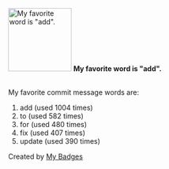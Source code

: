 <img src="https://github.com/my-badges/my-badges/blob/master/src/all-badges/favorite-word/favorite-word.png?raw=true" alt="My favorite word is &quot;add&quot;." title="My favorite word is &quot;add&quot;." width="128">
<strong>My favorite word is &quot;add&quot;.</strong>
<br><br>

My favorite commit message words are:

1. add (used 1004 times)
2. to (used 582 times)
3. for (used 480 times)
4. fix (used 407 times)
5. update (used 390 times)


Created by <a href="https://github.com/my-badges/my-badges">My Badges</a>